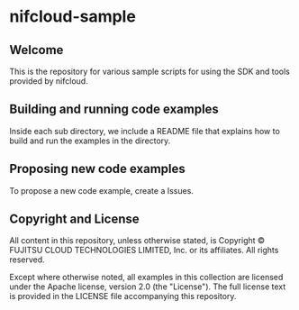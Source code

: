 # nifcloud-sample

## Welcome
This is the repository for various sample scripts for using the SDK and tools provided by nifcloud. 

## Building and running code examples
Inside each sub directory, we include a README file that explains how to build and run the examples in the directory.

## Proposing new code examples
To propose a new code example, create a Issues.


## Copyright and License

All content in this repository, unless otherwise stated, is Copyright © FUJITSU CLOUD TECHNOLOGIES LIMITED, Inc. or its affiliates. All rights reserved.

Except where otherwise noted, all examples in this collection are licensed under the Apache license, version 2.0 (the "License"). The full license text is provided in the LICENSE file accompanying this repository.
